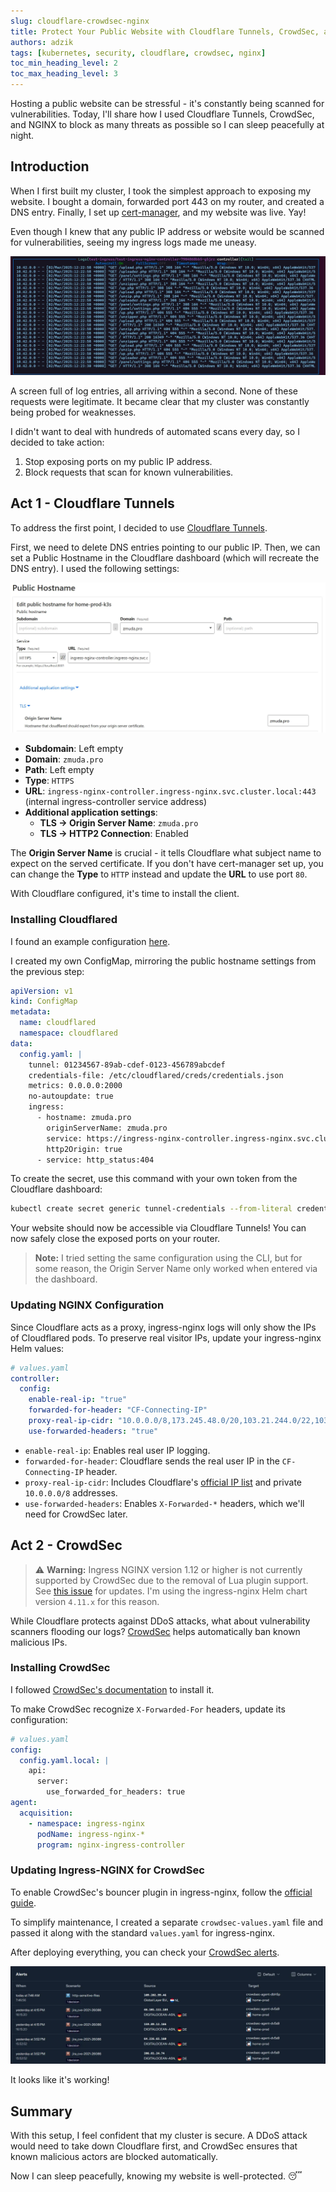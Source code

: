 ```yaml
---
slug: cloudflare-crowdsec-nginx
title: Protect Your Public Website with Cloudflare Tunnels, CrowdSec, and NGINX
authors: adzik
tags: [kubernetes, security, cloudflare, crowdsec, nginx]
toc_min_heading_level: 2
toc_max_heading_level: 3
---
```


Hosting a public website can be stressful - it's constantly being scanned for vulnerabilities.
Today, I'll share how I used Cloudflare Tunnels, CrowdSec, and NGINX
to block as many threats as possible so I can sleep peacefully at night.

<!-- truncate -->

## Introduction

When I first built my cluster, I took the simplest approach to exposing my website.
I bought a domain, forwarded port 443 on my router, and created a DNS entry.
Finally, I set up [cert-manager](https://cert-manager.io/), and my website was live. Yay!

Even though I knew that any public IP address or website would be scanned for vulnerabilities,
seeing my ingress logs made me uneasy.

![ingress logs](logs.webp)

A screen full of log entries, all arriving within a second. None of these requests were legitimate.
It became clear that my cluster was constantly being probed for weaknesses.

I didn't want to deal with hundreds of automated scans every day, so I decided to take action:

1. Stop exposing ports on my public IP address.
2. Block requests that scan for known vulnerabilities.

## Act 1 - Cloudflare Tunnels

To address the first point, I decided to use
[Cloudflare Tunnels](https://developers.cloudflare.com/cloudflare-one/connections/connect-networks/get-started/create-remote-tunnel/).

First, we need to delete DNS entries pointing to our public IP.
Then, we can set a Public Hostname in the Cloudflare dashboard (which will recreate the DNS entry).
I used the following settings:

![Cloudflare](cloudflare.webp)

- **Subdomain**: Left empty
- **Domain**: `zmuda.pro`
- **Path**: Left empty
- **Type**: `HTTPS`
- **URL**: `ingress-nginx-controller.ingress-nginx.svc.cluster.local:443` (internal ingress-controller service address)
- **Additional application settings**:
  - **TLS → Origin Server Name**: `zmuda.pro`
  - **TLS → HTTP2 Connection**: Enabled

The **Origin Server Name** is crucial - it tells Cloudflare what subject name to expect on the served certificate.
If you don't have cert-manager set up, you can change the **Type** to `HTTP` instead and update the **URL** to use port `80`.

With Cloudflare configured, it's time to install the client.

### Installing Cloudflared

I found an example configuration
[here](https://github.com/cloudflare/argo-tunnel-examples/blob/master/named-tunnel-k8s/cloudflared.yaml).

I created my own ConfigMap, mirroring the public hostname settings from the previous step:

```yaml
apiVersion: v1
kind: ConfigMap
metadata:
  name: cloudflared
  namespace: cloudflared
data:
  config.yaml: |
    tunnel: 01234567-89ab-cdef-0123-456789abcdef
    credentials-file: /etc/cloudflared/creds/credentials.json
    metrics: 0.0.0.0:2000
    no-autoupdate: true
    ingress:
      - hostname: zmuda.pro
        originServerName: zmuda.pro
        service: https://ingress-nginx-controller.ingress-nginx.svc.cluster.local:443
        http2Origin: true
      - service: http_status:404
```

To create the secret, use this command with your own token from the Cloudflare dashboard:

```bash
kubectl create secret generic tunnel-credentials --from-literal credentials.json=eyJBY...
```

Your website should now be accessible via Cloudflare Tunnels!
You can now safely close the exposed ports on your router.

> **Note:** I tried setting the same configuration using the CLI, but for some reason,
> the Origin Server Name only worked when entered via the dashboard.

### Updating NGINX Configuration

Since Cloudflare acts as a proxy, ingress-nginx logs will only show the IPs of Cloudflared pods.
To preserve real visitor IPs, update your ingress-nginx Helm values:

```yaml
# values.yaml
controller:
  config:
    enable-real-ip: "true"
    forwarded-for-header: "CF-Connecting-IP"
    proxy-real-ip-cidr: "10.0.0.0/8,173.245.48.0/20,103.21.244.0/22,103.22.200.0/22,103.31.4.0/22,141.101.64.0/18,108.162.192.0/18,190.93.240.0/20,188.114.96.0/20,197.234.240.0/22,198.41.128.0/17,162.158.0.0/15,104.16.0.0/13,104.24.0.0/14,172.64.0.0/13,131.0.72.0/22"
    use-forwarded-headers: "true"
```

- `enable-real-ip`: Enables real user IP logging.
- `forwarded-for-header`: Cloudflare sends the real user IP in the `CF-Connecting-IP` header.
- `proxy-real-ip-cidr`: Includes Cloudflare's [official IP list](https://www.cloudflare.com/ips-v4/#) and private `10.0.0.0/8` addresses.
- `use-forwarded-headers`: Enables `X-Forwarded-*` headers, which we'll need for CrowdSec later.

## Act 2 - CrowdSec

> :warning: **Warning:** Ingress NGINX version 1.12 or higher is not currently supported by CrowdSec due to the removal of Lua plugin support.
> See [this issue](https://github.com/crowdsecurity/cs-openresty-bouncer/issues/60) for updates.
> I'm using the ingress-nginx Helm chart version `4.11.x` for this reason.

While Cloudflare protects against DDoS attacks, what about vulnerability scanners flooding our logs?
[CrowdSec](https://www.crowdsec.net/) helps automatically ban known malicious IPs.

### Installing CrowdSec

I followed [CrowdSec's documentation](https://doc.crowdsec.net/u/getting_started/installation/kubernetes)
to install it.

To make CrowdSec recognize `X-Forwarded-For` headers, update its configuration:

```yaml
# values.yaml
config:
  config.yaml.local: |
    api:
      server:
        use_forwarded_for_headers: true
agent:
  acquisition:
    - namespace: ingress-nginx
      podName: ingress-nginx-*
      program: nginx-ingress-controller
```

### Updating Ingress-NGINX for CrowdSec

To enable CrowdSec's bouncer plugin in ingress-nginx, follow the [official guide](https://docs.crowdsec.net/u/bouncers/ingress-nginx).

To simplify maintenance, I created a separate `crowdsec-values.yaml` file and passed it along with the standard `values.yaml` for ingress-nginx.

After deploying everything, you can check your [CrowdSec alerts](https://app.crowdsec.net/alerts).

![CrowdSec](crowdsec.webp)

It looks like it's working!

## Summary

With this setup, I feel confident that my cluster is secure.
A DDoS attack would need to take down Cloudflare first, and CrowdSec ensures that known malicious actors are blocked automatically.

Now I can sleep peacefully, knowing my website is well-protected. 😴
